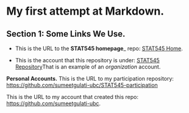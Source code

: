 # My first attempt at Markdown. 

## Section 1: Some Links We Use.

* This is the URL to the __STAT545 homepage___ repo: [STAT545 Home](https://github.com/STAT545-UBC/STAT545-home).

* This is the account that this repository is under: [STAT545 Repository](https://github.com/STAT545-UBC)That is an example of an _organization_ account.

__Personal Accounts.__
This is the URL to my participation repository: https://github.com/sumeetgulati-ubc/STAT545-participation

This is the URL to my account that created this repo: https://github.com/sumeetgulati-ubc.

